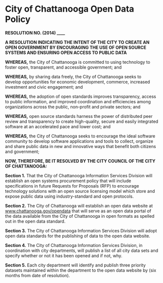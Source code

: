 City of Chattanooga Open Data Policy
====================================

**RESOLUTION NO. (2014) ____**

**A RESOLUTION INDICATING THE INTENT OF THE CITY TO CREATE AN OPEN GOVERNMENT BY ENCOURAGING THE USE OF OPEN SOURCE SYSTEMS AND ENSURING OPEN ACCESS TO PUBLIC DATA**

**WHEREAS,** the City of Chattanooga is committed to using technology to foster open, transparent, and accessible government; and

**WHEREAS,** by sharing data freely, the City of Chattanooga seeks to develop opportunities for economic development, commerce, increased investment and civic engagement; and

**WHEREAS,** the adoption of open standards improves transparency, access to public information, and improved coordination and efficiencies among organizations across the public, non-profit and private sectors; and

**WHEREAS,** open source standards harness the power of distributed peer review and transparency to create high-quality, secure and easily integrated software at an accelerated pace and lower cost; and

**WHEREAS,** the City of Chattanooga seeks to encourage the ideal software community to develop software applications and tools to collect, organize and share public data in new and innovative ways that benefit both citizens and government;

**NOW, THEREFORE, BE IT RESOLVED BY THE CITY COUNCIL OF THE CITY OF CHATTANOOGA:**

**Section 1.** That the City of Chattanooga Information Services Division will establish an open systems procurement policy that will include specifications in future Requests for Proposals (RFP) to encourage technology solutions with an open source licensing model which store and expose public data using industry-standard and open protocols.

**Section 2.** The City of Chattanooga will establish an open data website at www.chattanooga.gov/opendata that will serve as an open data portal of the data available from the City of Chattanooga in open formats as spelled out in the open data standard. 

**Section 3.** The City of Chattanooga Information Services Division will adopt open data standards for the publishing of data to the open data website.

**Section 4.** The City of Chattanooga Information Services Division, in coordination with city departments,  will publish a list of all city data sets and specify whether or not it has been opened and if not, why. 

**Section 5.** Each city department will identify and publish three priority datasets maintained within the department to the open data website by (six months from date of resolution). 